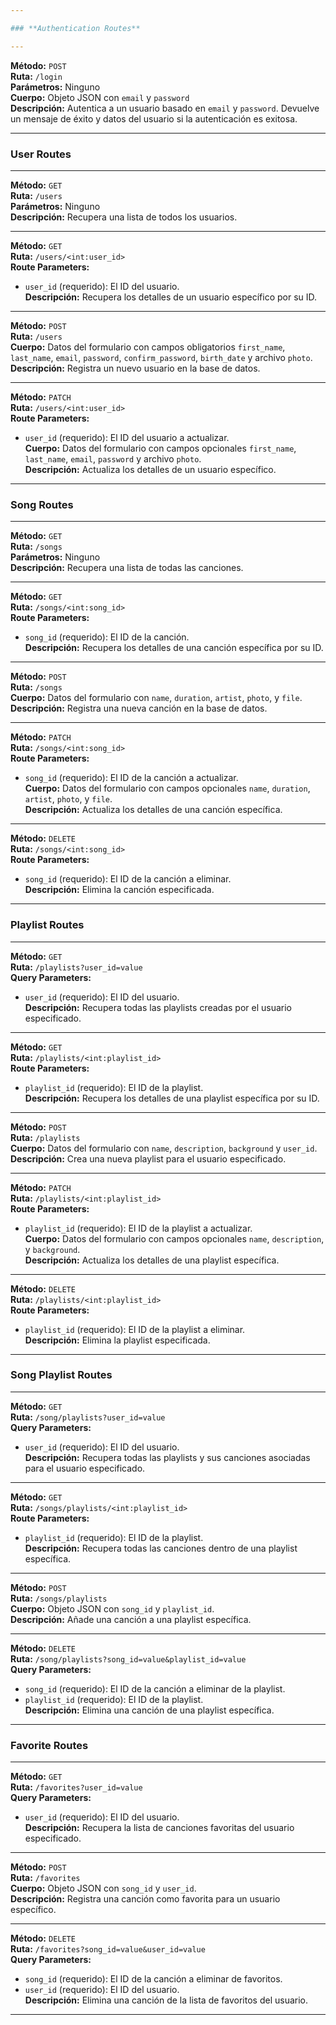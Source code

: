 ```yaml
---

### **Authentication Routes**

---
```


**Método:** `POST`  
**Ruta:** `/login`  
**Parámetros:** Ninguno  
**Cuerpo:** Objeto JSON con `email` y `password`  
**Descripción:** Autentica a un usuario basado en `email` y `password`. Devuelve un mensaje de éxito y datos del usuario si la autenticación es exitosa.

---

### **User Routes**

---

**Método:** `GET`  
**Ruta:** `/users`  
**Parámetros:** Ninguno  
**Descripción:** Recupera una lista de todos los usuarios.

---

**Método:** `GET`  
**Ruta:** `/users/<int:user_id>`  
**Route Parameters:**  
- `user_id` (requerido): El ID del usuario.  
**Descripción:** Recupera los detalles de un usuario específico por su ID.

---

**Método:** `POST`  
**Ruta:** `/users`  
**Cuerpo:** Datos del formulario con campos obligatorios `first_name`, `last_name`, `email`, `password`, `confirm_password`, `birth_date` y archivo `photo`.  
**Descripción:** Registra un nuevo usuario en la base de datos.

---

**Método:** `PATCH`  
**Ruta:** `/users/<int:user_id>`  
**Route Parameters:**  
- `user_id` (requerido): El ID del usuario a actualizar.  
**Cuerpo:** Datos del formulario con campos opcionales `first_name`, `last_name`, `email`, `password` y archivo `photo`.  
**Descripción:** Actualiza los detalles de un usuario específico.

---

### **Song Routes**

---

**Método:** `GET`  
**Ruta:** `/songs`  
**Parámetros:** Ninguno  
**Descripción:** Recupera una lista de todas las canciones.

---

**Método:** `GET`  
**Ruta:** `/songs/<int:song_id>`  
**Route Parameters:**  
- `song_id` (requerido): El ID de la canción.  
**Descripción:** Recupera los detalles de una canción específica por su ID.

---

**Método:** `POST`  
**Ruta:** `/songs`  
**Cuerpo:** Datos del formulario con `name`, `duration`, `artist`, `photo`, y `file`.  
**Descripción:** Registra una nueva canción en la base de datos.

---

**Método:** `PATCH`  
**Ruta:** `/songs/<int:song_id>`  
**Route Parameters:**  
- `song_id` (requerido): El ID de la canción a actualizar.  
**Cuerpo:** Datos del formulario con campos opcionales `name`, `duration`, `artist`, `photo`, y `file`.  
**Descripción:** Actualiza los detalles de una canción específica.

---

**Método:** `DELETE`  
**Ruta:** `/songs/<int:song_id>`  
**Route Parameters:**  
- `song_id` (requerido): El ID de la canción a eliminar.  
**Descripción:** Elimina la canción especificada.

---

### **Playlist Routes**

---

**Método:** `GET`  
**Ruta:** `/playlists?user_id=value`  
**Query Parameters:**  
- `user_id` (requerido): El ID del usuario.  
**Descripción:** Recupera todas las playlists creadas por el usuario especificado.

---

**Método:** `GET`  
**Ruta:** `/playlists/<int:playlist_id>`  
**Route Parameters:**  
- `playlist_id` (requerido): El ID de la playlist.  
**Descripción:** Recupera los detalles de una playlist específica por su ID.

---

**Método:** `POST`  
**Ruta:** `/playlists`  
**Cuerpo:** Datos del formulario con `name`, `description`, `background` y `user_id`.  
**Descripción:** Crea una nueva playlist para el usuario especificado.

---

**Método:** `PATCH`  
**Ruta:** `/playlists/<int:playlist_id>`  
**Route Parameters:**  
- `playlist_id` (requerido): El ID de la playlist a actualizar.  
**Cuerpo:** Datos del formulario con campos opcionales `name`, `description`, y `background`.  
**Descripción:** Actualiza los detalles de una playlist específica.

---

**Método:** `DELETE`  
**Ruta:** `/playlists/<int:playlist_id>`  
**Route Parameters:**  
- `playlist_id` (requerido): El ID de la playlist a eliminar.  
**Descripción:** Elimina la playlist especificada.

---

### **Song Playlist Routes**

---

**Método:** `GET`  
**Ruta:** `/song/playlists?user_id=value`  
**Query Parameters:**  
- `user_id` (requerido): El ID del usuario.  
**Descripción:** Recupera todas las playlists y sus canciones asociadas para el usuario especificado.

---

**Método:** `GET`  
**Ruta:** `/songs/playlists/<int:playlist_id>`  
**Route Parameters:**  
- `playlist_id` (requerido): El ID de la playlist.  
**Descripción:** Recupera todas las canciones dentro de una playlist específica.

---

**Método:** `POST`  
**Ruta:** `/songs/playlists`  
**Cuerpo:** Objeto JSON con `song_id` y `playlist_id`.  
**Descripción:** Añade una canción a una playlist específica.

---

**Método:** `DELETE`  
**Ruta:** `/song/playlists?song_id=value&playlist_id=value`  
**Query Parameters:**  
- `song_id` (requerido): El ID de la canción a eliminar de la playlist.  
- `playlist_id` (requerido): El ID de la playlist.  
**Descripción:** Elimina una canción de una playlist específica.

---

### **Favorite Routes**

---

**Método:** `GET`  
**Ruta:** `/favorites?user_id=value`  
**Query Parameters:**  
- `user_id` (requerido): El ID del usuario.  
**Descripción:** Recupera la lista de canciones favoritas del usuario especificado.

---

**Método:** `POST`  
**Ruta:** `/favorites`  
**Cuerpo:** Objeto JSON con `song_id` y `user_id`.  
**Descripción:** Registra una canción como favorita para un usuario específico.

---

**Método:** `DELETE`  
**Ruta:** `/favorites?song_id=value&user_id=value`  
**Query Parameters:**  
- `song_id` (requerido): El ID de la canción a eliminar de favoritos.  
- `user_id` (requerido): El ID del usuario.  
**Descripción:** Elimina una canción de la lista de favoritos del usuario.

---

